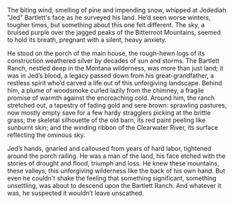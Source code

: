 The biting wind, smelling of pine and impending snow, whipped at Jedediah "Jed" Bartlett's face as he surveyed his land. He’d seen worse winters, tougher times, but something about this one felt different. The sky, a bruised purple over the jagged peaks of the Bitterroot Mountains, seemed to hold its breath, pregnant with a silent, heavy anxiety.

He stood on the porch of the main house, the rough-hewn logs of its construction weathered silver by decades of sun and storms. The Bartlett Ranch, nestled deep in the Montana wilderness, was more than just land; it was in Jed’s blood, a legacy passed down from his great-grandfather, a restless spirit who’d carved a life out of this unforgiving landscape. Behind him, a plume of woodsmoke curled lazily from the chimney, a fragile promise of warmth against the encroaching cold. Around him, the ranch stretched out, a tapestry of fading gold and sere brown: sprawling pastures, now mostly empty save for a few hardy stragglers picking at the brittle grass; the skeletal silhouette of the old barn, its red paint peeling like sunburnt skin; and the winding ribbon of the Clearwater River, its surface reflecting the ominous sky.

Jed’s hands, gnarled and calloused from years of hard labor, tightened around the porch railing. He was a man of the land, his face etched with the stories of drought and flood, triumph and loss. He knew these mountains, these valleys, this unforgiving wilderness like the back of his own hand. But even he couldn't shake the feeling that something significant, something unsettling, was about to descend upon the Bartlett Ranch. And whatever it was, he suspected it wouldn’t leave unscathed.
